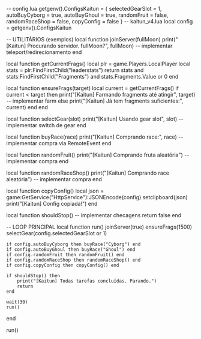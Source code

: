-- config.lua
getgenv().ConfigsKaitun = {
    selectedGearSlot = 1,
    autoBuyCyborg = true,
    autoBuyGhoul = true,
    randomFruit = false,
    randomRaceShop = false,
    copyConfig = false
} 
-- kaitun_v4.lua
local config = getgenv().ConfigsKaitun

-- UTILITÁRIOS (exemplos)
local function joinServer(fullMoon)
    print("[Kaitun] Procurando servidor. fullMoon?", fullMoon)
    -- implementar teleport/redirecionamento
end

local function getCurrentFrags()
    local plr = game.Players.LocalPlayer
    local stats = plr:FindFirstChild("leaderstats")
    return stats and stats:FindFirstChild("Fragments") and stats.Fragments.Value or 0
end

local function ensureFrags(target)
    local current = getCurrentFrags()
    if current < target then
        print("[Kaitun] Farmando fragments até atingir", target)
        -- implementar farm
    else
        print("[Kaitun] Já tem fragments suficientes:", current)
    end
end

local function selectGear(slot)
    print("[Kaitun] Usando gear slot", slot)
    -- implementar switch de gear
end

local function buyRace(race)
    print("[Kaitun] Comprando race:", race)
    -- implementar compra via RemoteEvent
end

local function randomFruit()
    print("[Kaitun] Comprando fruta aleatória")
    -- implementar compra
end

local function randomRaceShop()
    print("[Kaitun] Comprando race aleatória")
    -- implementar compra
end

local function copyConfig()
    local json = game:GetService("HttpService"):JSONEncode(config)
    setclipboard(json)
    print("[Kaitun] Config copiada!")
end

local function shouldStop()
    -- implementar checagens
    return false
end

-- LOOP PRINCIPAL
local function run()
    joinServer(true)
    ensureFrags(1500)
    selectGear(config.selectedGearSlot or 1)

    if config.autoBuyCyborg then buyRace("Cyborg") end
    if config.autoBuyGhoul then buyRace("Ghoul") end
    if config.randomFruit then randomFruit() end
    if config.randomRaceShop then randomRaceShop() end
    if config.copyConfig then copyConfig() end

    if shouldStop() then
        print("[Kaitun] Todas tarefas concluídas. Parando.")
        return
    end

    wait(30)
    run()
end

run()
